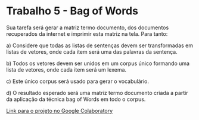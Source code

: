 # Trabalho 5 - Bag of Words
<p> Sua tarefa será gerar a matriz termo documento, dos documentos recuperados da internet e
imprimir esta matriz na tela. Para tanto: </p>
<p>a) Considere que todas as listas de sentenças devem ser transformadas em listas de vetores,
onde cada item será uma das palavras da sentença. </p>
<p>b) Todos os vetores devem ser unidos em um corpus único formando uma lista de vetores,
onde cada item será um lexema. </p>
<p>c) Este único corpus será usado para gerar o vocabulário. </p>
<p>d) O resultado esperado será uma matriz termo documento criada a partir da aplicação da
técnica bag of Words em todo o corpus. </p>

<a href="https://colab.research.google.com/drive/1DpOq0x4TYL5jqJ5opz3O_mYySUkU1xs1?usp=sharing">Link para o projeto no Google Colaboratory</a>
